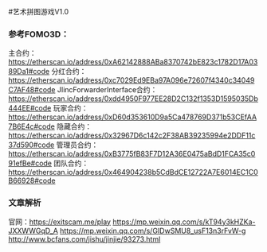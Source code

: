 #艺术拼图游戏V1.0

### 参考FOMO3D：
主合约：https://etherscan.io/address/0xA62142888ABa8370742bE823c1782D17A0389Da1#code
分红合约：https://etherscan.io/address/0xc7029Ed9EBa97A096e72607f4340c34049C7AF48#code
JIincForwarderInterface合约：  https://etherscan.io/address/0xdd4950F977EE28D2C132f1353D1595035Db444EE#code
玩家合约：https://etherscan.io/address/0xD60d353610D9a5Ca478769D371b53CEfAA7B6E4c#code
隐藏合约：https://etherscan.io/address/0x32967D6c142c2F38AB39235994e2DDF11c37d590#code
管理员合约：https://etherscan.io/address/0xB3775fB83F7D12A36E0475aBdD1FCA35c091efBe#code
团队合约：https://etherscan.io/address/0x464904238b5CdBdCE12722A7E6014EC1C0B66928#code

### 文章解析
官网：https://exitscam.me/play
https://mp.weixin.qq.com/s/kT94y3kHZKa-JXXWWGqD_A
https://mp.weixin.qq.com/s/GIDwSMU8_usF13n3rFvW-g
http://www.bcfans.com/jishu/jinjie/93273.html